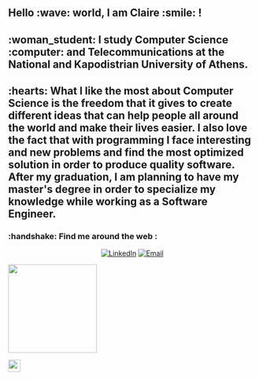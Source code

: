 <h2> Hello :wave: world, I am Claire :smile: ! </h2>
<h2> :woman_student: I study Computer Science :computer: and Telecommunications at the National and Kapodistrian University of Athens. </h2>
<h2> :hearts: What I like the most about Computer Science is the freedom that it gives to create different ideas that can help people all around the world and make their lives easier. I also love the fact that with programming I face interesting and new problems and find the most optimized solution in order to produce quality software.
After my graduation, I am planning to have my master's degree in order to specialize my knowledge while working as a Software Engineer. </h2>

<h3> :handshake: Find me around the web : </h3>
<p align="center">
<a href="https://www.linkedin.com/in/kleriana-kurra/"><img alt="LinkedIn" src="https://img.shields.io/badge/LinkedIn-kleriana%20kurra%20Singh-blue?style=flat-square&logo=linkedin"></a>
<a href="mailto:klerianakurra@gmail.com"><img alt="Email" src="https://img.shields.io/badge/Email-klerianakurra@gmail.com-blue?style=flat-square&logo=gmail"></a>
</p>

<a href="https://github.com/sdi1800230">
  <img height="180em" src="https://github-readme-stats.vercel.app/api?username=sdi1800230&theme=buefy&show_icons=true" />
</a>

<a href="https://www.linkedin.com/in/mokkapps"><img src="https://img.shields.io/badge/linkedin-%230077B5.svg?&style=for-the-badge&logo=linkedin&logoColor=white" height=25></a>
